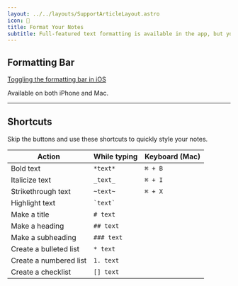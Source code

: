 ```yaml
---
layout: ../../layouts/SupportArticleLayout.astro
icon: 📒
title: Format Your Notes
subtitle: Full-featured text formatting is available in the app, but you can also use shortcuts.
---
```


## Formatting Bar

[Toggling the formatting bar in iOS](/support/notes/formatting_ios_portrait.mov)

Available on both iPhone and Mac.

---

## Shortcuts

Skip the buttons and use these shortcuts to quickly style your notes.

| Action                 | While typing          | Keyboard (Mac) |
| ---------------------- | --------------------- | -------------- |
| Bold text              | `*text*`              | `⌘ + B`        |
| Italicize text         | `_text_`              | `⌘ + I`        |
| Strikethrough text     | `~text~`              | `⌘ + X`        |
| Highlight text         | <code>\`text\`</code> |
| Make a title           | `# text`              |
| Make a heading         | `## text`             |
| Make a subheading      | `### text`            |
| Create a bulleted list | `* text`              |
| Create a numbered list | `1. text`             |
| Create a checklist     | `[] text`             |
